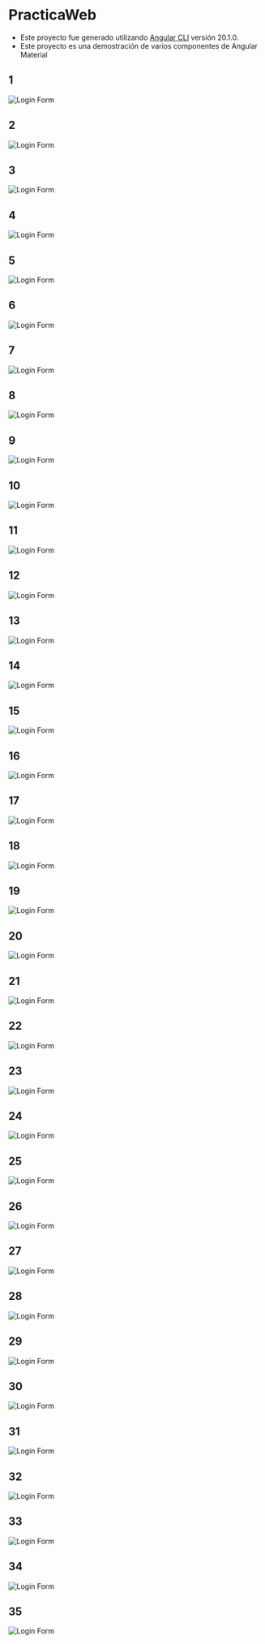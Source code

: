 # PracticaWeb
- Este proyecto fue generado utilizando [Angular CLI]() versión 20.1.0.
- Este proyecto es una demostración de varios componentes de Angular Material
## 1
![Login Form](https://github.com/lulu123hh/Angular/blob/70e55fc37d9f2eaf444887067bae99a6e292c66c/ima1.png) 
## 2
![Login Form](https://github.com/lulu123hh/Angular/blob/70e55fc37d9f2eaf444887067bae99a6e292c66c/ima2.png)
 ## 3
![Login Form](https://github.com/lulu123hh/Angular/blob/70e55fc37d9f2eaf444887067bae99a6e292c66c/ima3.png)
## 4
![Login Form](https://github.com/lulu123hh/Angular/blob/70e55fc37d9f2eaf444887067bae99a6e292c66c/ima4.png)
## 5
![Login Form](https://github.com/lulu123hh/Angular/blob/70e55fc37d9f2eaf444887067bae99a6e292c66c/ima5.png)
## 6
![Login Form](https://github.com/lulu123hh/Angular/blob/70e55fc37d9f2eaf444887067bae99a6e292c66c/ima6.png)
## 7
![Login Form](https://github.com/lulu123hh/Angular/blob/70e55fc37d9f2eaf444887067bae99a6e292c66c/ima7.png)
## 8
![Login Form](https://github.com/lulu123hh/Angular/blob/70e55fc37d9f2eaf444887067bae99a6e292c66c/ima8.png)
## 9
![Login Form](https://github.com/lulu123hh/Angular/blob/70e55fc37d9f2eaf444887067bae99a6e292c66c/ima9.png)
## 10
![Login Form](https://github.com/lulu123hh/Angular/blob/70e55fc37d9f2eaf444887067bae99a6e292c66c/ima10.png)
## 11
![Login Form](https://github.com/lulu123hh/Angular/blob/70e55fc37d9f2eaf444887067bae99a6e292c66c/ima11.png)
## 12
![Login Form](https://github.com/lulu123hh/Angular/blob/70e55fc37d9f2eaf444887067bae99a6e292c66c/ima12.png)
## 13
![Login Form](https://github.com/lulu123hh/Angular/blob/70e55fc37d9f2eaf444887067bae99a6e292c66c/ima13.png)
## 14
![Login Form](https://github.com/lulu123hh/Angular/blob/70e55fc37d9f2eaf444887067bae99a6e292c66c/ima14.png)
## 15
![Login Form](https://github.com/lulu123hh/Angular/blob/70e55fc37d9f2eaf444887067bae99a6e292c66c/ima15.png) 
## 16
![Login Form](https://github.com/lulu123hh/Angular/blob/625dbafe4df63388e4cd5f1c53fa40d11f4818a4/ima16.png) 
## 17
![Login Form](https://github.com/lulu123hh/Angular/blob/a956719272645a6a1439e829cbde113438cf294b/ima17.png) 
## 18
![Login Form](https://github.com/lulu123hh/Angular/blob/d6c639b332160fe984c5bdf9f7a21069acde887b/ima18.png) 
## 19
![Login Form](https://github.com/lulu123hh/Angular/blob/2df60fd680d269c473a6ae5d6a2659c8f059776b/ima19.png) 
## 20
![Login Form](https://github.com/lulu123hh/Angular/blob/f14dea7cc0dbc1c74022b476c5bc47ba1c65f172/ima20.png) 
## 21
![Login Form](https://github.com/lulu123hh/Angular/blob/fea243312dd17eac4016fbbbaa3c565e952c2621/ima21.png) 
## 22
![Login Form](https://github.com/lulu123hh/Angular/blob/8254a6b6e9fd089d43320d79ee8d08011429f1f4/ima22.png) 
## 23
![Login Form](https://github.com/lulu123hh/Angular/blob/70e55fc37d9f2eaf444887067bae99a6e292c66c/ima23.png) 
## 24
![Login Form](https://github.com/lulu123hh/Angular/blob/1ef2aa761a542583f9f8b391a0b523602cd2fbda/ima24.png) 
## 25
![Login Form](https://github.com/lulu123hh/Angular/blob/f3fcddbd73902075c85df2377e8a7f014238ca81/ima25.png) 
## 26
![Login Form](https://github.com/lulu123hh/Angular/blob/c1a2a9676adfbc09d75847189dd5c16b91e8d904/ima26.png) 
## 27
![Login Form](https://github.com/lulu123hh/Angular/blob/f0373dec974b411b8da147f4df0d6121b99a30e6/ima27.png) 
## 28
![Login Form](https://github.com/lulu123hh/Angular/blob/dfc416dc347557cd0e4c19ae45dce3a639d88c4f/ima28.png) 
## 29
![Login Form](https://github.com/lulu123hh/Angular/blob/fc9c028ff30c8f2390322429904ef22ef3a7fa1a/ima29.png) 
## 30
![Login Form]() 
## 31
![Login Form]() 
## 32
![Login Form]() 
## 33
![Login Form]() 
## 34
![Login Form]() 
## 35
![Login Form]() 


















